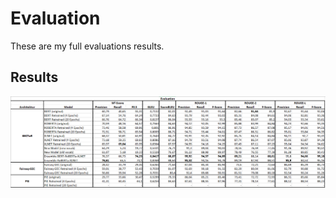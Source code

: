 # Evaluation
These are my full evaluations results.

## Results
![Evaluation](./Evaluation_Results.PNG)